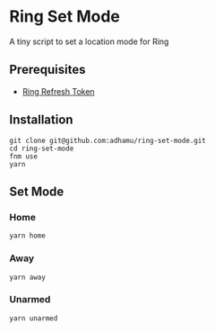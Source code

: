 # Ring Set Mode

A tiny script to set a location mode for Ring

## Prerequisites

- [Ring Refresh Token](https://github.com/dgreif/ring/wiki/Refresh-Tokens)

## Installation

```shell
git clone git@github.com:adhamu/ring-set-mode.git
cd ring-set-mode
fnm use
yarn
```

## Set Mode

### Home

```shell
yarn home
```

### Away

```shell
yarn away
```

### Unarmed

```shell
yarn unarmed
```
